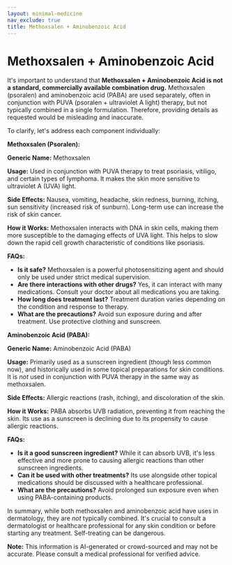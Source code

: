 ```yaml
---
layout: minimal-medicine
nav_exclude: true
title: Methoxsalen + Aminobenzoic Acid
---
```


# Methoxsalen + Aminobenzoic Acid

It's important to understand that **Methoxsalen + Aminobenzoic Acid is not a standard, commercially available combination drug.**  Methoxsalen (psoralen) and aminobenzoic acid (PABA) are used separately, often in conjunction with PUVA (psoralen + ultraviolet A light) therapy, but not typically combined in a single formulation.  Therefore, providing details as requested would be misleading and inaccurate.

To clarify, let's address each component individually:

**Methoxsalen (Psoralen):**

**Generic Name:** Methoxsalen

**Usage:**  Used in conjunction with PUVA therapy to treat psoriasis, vitiligo, and certain types of lymphoma.  It makes the skin more sensitive to ultraviolet A (UVA) light.

**Side Effects:**  Nausea, vomiting, headache, skin redness, burning, itching, sun sensitivity (increased risk of sunburn).  Long-term use can increase the risk of skin cancer.

**How it Works:**  Methoxsalen interacts with DNA in skin cells, making them more susceptible to the damaging effects of UVA light. This helps to slow down the rapid cell growth characteristic of conditions like psoriasis.

**FAQs:**

* **Is it safe?**  Methoxsalen is a powerful photosensitizing agent and should only be used under strict medical supervision.
* **Are there interactions with other drugs?** Yes, it can interact with many medications. Consult your doctor about all medications you are taking.
* **How long does treatment last?** Treatment duration varies depending on the condition and response to therapy.
* **What are the precautions?** Avoid sun exposure during and after treatment.  Use protective clothing and sunscreen.



**Aminobenzoic Acid (PABA):**

**Generic Name:** Aminobenzoic Acid (PABA)

**Usage:**  Primarily used as a sunscreen ingredient (though less common now), and historically used in some topical preparations for skin conditions.  It is *not* used in conjunction with PUVA therapy in the same way as methoxsalen.

**Side Effects:**  Allergic reactions (rash, itching), and discoloration of the skin.

**How it Works:**  PABA absorbs UVB radiation, preventing it from reaching the skin.  Its use as a sunscreen is declining due to its propensity to cause allergic reactions.

**FAQs:**

* **Is it a good sunscreen ingredient?** While it can absorb UVB, it's less effective and more prone to causing allergic reactions than other sunscreen ingredients.
* **Can it be used with other treatments?**  Its use alongside other topical medications should be discussed with a healthcare professional.
* **What are the precautions?**  Avoid prolonged sun exposure even when using PABA-containing products.


In summary, while both methoxsalen and aminobenzoic acid have uses in dermatology, they are *not* typically combined.  It's crucial to consult a dermatologist or healthcare professional for any skin condition or before starting any treatment.  Self-treating can be dangerous.


**Note:** This information is AI-generated or crowd-sourced and may not be accurate. Please consult a medical professional for verified advice.